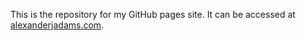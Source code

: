 This is the repository for my GitHub pages site. It can be accessed at [alexanderjadams.com](https://www.alexanderjadams.com).
